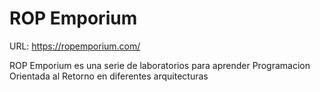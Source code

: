 # ROP Emporium

URL: https://ropemporium.com/

ROP Emporium es una serie de laboratorios para aprender Programacion Orientada al Retorno en diferentes arquitecturas
